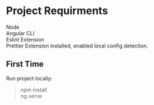# Project Requirments

Node\
Angular CLI\
Eslint Extension\
Prettier Extension installed, enabled local config detection.

## First Time

Run project locally:

> npm install\
> ng serve
